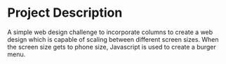 # Project Description
A simple web design challenge to incorporate columns to create a web design which is capable of scaling between different screen sizes. When the screen size gets to phone size, Javascript is used to create a burger menu. 